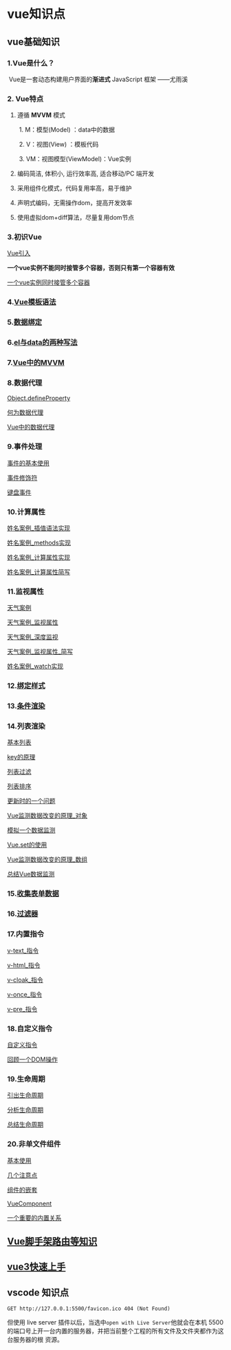 #  vue知识点





## vue基础知识

### 1.Vue是什么？

​	 Vue是一套动态构建用户界面的**渐进式** JavaScript 框架        ——尤雨溪

### 2. Vue特点

1. 遵循 **MVVM** 模式 

   ​	1. M：模型(Model) ：data中的数据

   ​    2. V：视图(View) ：模板代码

   ​     3. VM：视图模型(ViewModel)：Vue实例

2. 编码简洁, 体积小, 运行效率高, 适合移动/PC 端开发

3. 采用组件化模式，代码复用率高，易于维护

4. 声明式编码，无需操作dom，提高开发效率

5. 使用虚拟dom+diff算法，尽量复用dom节点

### 3.初识Vue



[Vue引入](vue_basic/01_初识Vue/初识Vue.html)



**一个vue实例不能同时接管多个容器，否则只有第一个容器有效**



[一个vue实例同时接管多个容器](vue_basic/01_初识Vue/一个Vue实例对应多个容器.html)

### 4.[Vue模板语法](vue_basic/02_Vue模板语法/模板语法.html)

### 5.[数据绑定](vue_basic/03_数据绑定/数据绑定.html)

### 6.[el与data的两种写法](vue_basic/04_el与data的两种写法/el与data的两种写法.html)

### 7.[Vue中的MVVM](vue_basic/05_MVVM模型/Vue中的MVVM.html)

### 8.数据代理

[Object.defineProperty](vue_basic/06_数据代理/1.回顾Object.defineProperty方法.html)

[何为数据代理](vue_basic/06_数据代理/2.何为数据代理.html)

[Vue中的数据代理](vue_basic/06_数据代理/3.Vue中的数据代理.html)

### 9.事件处理

[事件的基本使用](vue_basic/07_事件处理/1.事件的基本使用.html)

[事件修饰符](vue_basic/07_事件处理/2.事件修饰符.html)

[键盘事件](vue_basic/07_事件处理/3.键盘事件.html)

### 10.计算属性

[姓名案例_插值语法实现](vue_basic/08_计算属性/1.姓名案例_插值语法实现.html)

[姓名案例_methods实现](vue_basic/08_计算属性/2.姓名案例_methods实现.html)

[姓名案例_计算属性实现](vue_basic/08_计算属性/3.姓名案例_计算属性实现.html)

[姓名案例_计算属性简写](vue_basic/08_计算属性/4.姓名案例_计算属性简写.html)

### 11.监视属性

[天气案例](vue_basic/09_监视属性/1.天气案例.html)

[天气案例_监视属性](vue_basic/09_监视属性/2.天气案例_监视属性.html)

[天气案例_深度监视](vue_basic/09_监视属性/3.天气案例_深度监视.html)

[天气案例_监视属性_简写](vue_basic/09_监视属性/4.天气案例_监视属性_简写.html)

[姓名案例_watch实现](vue_basic/09_监视属性/5.姓名案例_watch实现.html)

### 12.[绑定样式](vue_basic/10_绑定样式/绑定样式.html)

### 13.[条件渲染](vue_basic/11_条件渲染/条件渲染.html)

### 14.列表渲染

[基本列表](vue_basic/12_列表渲染/1.基本列表.html)

[key的原理](vue_basic/12_列表渲染/2.key的原理.html)

[列表过滤](vue_basic/12_列表渲染/3.列表过滤.html)

[列表排序](vue_basic/12_列表渲染/4.列表排序.html)

[更新时的一个问题](vue_basic/12_列表渲染/5.更新时的一个问题.html)

[Vue监测数据改变的原理_对象](vue_basic/12_列表渲染/6.Vue监测数据改变的原理_对象.html)

[模拟一个数据监测](vue_basic/12_列表渲染/7.模拟一个数据监测.html)

[Vue.set的使用](vue_basic/12_列表渲染/8.Vue.set的使用.html)

[Vue监测数据改变的原理_数组](vue_basic/12_列表渲染/9.Vue监测数据改变的原理_数组.html)

[总结Vue数据监测](vue_basic/12_列表渲染/10.总结Vue数据监测.html)

### 15.[收集表单数据](vue_basic/13_收集表单数据/收集表单数据.html)

### 16.[过滤器](代码/vue_basic/14_过滤器/过滤器.html)

### 17.内置指令

[v-text_指令](vue_basic/15_内置指令/1.v-text_指令.html)

[v-html_指令](vue_basic/15_内置指令/1.v-html_指令.html)

[v-cloak_指令](vue_basic/15_内置指令/3.v-cloak_指令.html)

[v-once_指令](vue_basic/15_内置指令/4.v-once_指令.html)

[v-pre_指令](vue_basic/15_内置指令/5.v-pre_指令.html)

### 18.自定义指令

[自定义指令](vue_basic/16_自定义指令/1.自定义指令.html)

[回顾一个DOM操作](vue_basic/16_自定义指令/2.回顾一个DOM操作.html)

### 19.生命周期

[引出生命周期](vue_basic/17_生命周期/1.引出生命周期.html)

[分析生命周期](vue_basic/17_生命周期/2.分析生命周期.html)

[总结生命周期](vue_basic/17_生命周期/3.总结生命周期.html)

### 20.非单文件组件

[基本使用](vue_basic/18_非单文件组件/1.基本使用.html)

[几个注意点](vue_basic/18_非单文件组件/2.几个注意点.html)

[组件的嵌套](vue_basic/18_非单文件组件/3.组件的嵌套.html)

[VueComponent](vue_basic/18_非单文件组件/4.VueComponent.html)

[一个重要的内置关系](vue_basic/18_非单文件组件/5.一个重要的内置关系.html)

## [Vue脚手架路由等知识](vue_test/README.md)

## [vue3快速上手](../资料（含课件）/01_课件/vue3快速上手.md)


## vscode 知识点

```
GET http://127.0.0.1:5500/favicon.ico 404 (Not Found)
```

但使用 live server 插件以后，当选中`open with Live Server`他就会在本机 5500 的端口号上开一台内置的服务器，并把当前整个工程的所有文件及文件夹都作为这台服务器的根 资源。
